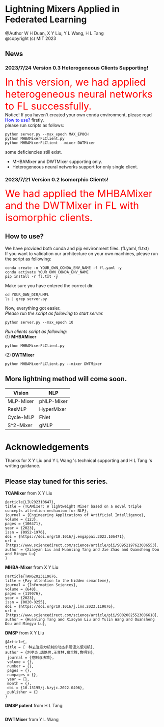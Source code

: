 # Lightning Mixers Applied in Federated Learning 
@Author W H Duan, X Y Liu, Y L Wang, H L Tang   
@copyright (c) MiT 2023
## News
### 2023/7/24 Version 0.3 Heterogeneous Clients Supporting!  
<font size="6" color="red">In this version, we had applied heterogeneous neural networks to FL successfully. </font>  
Notice! If you haven't created your own conda environment, please read <font color="blue">How to use?</font> firstly.  
please run scripts as follows:  
```shell
python server.py --max_epoch MAX_EPOCH
python MHBAMixerFLClient.py 
python MHBAMixerFLClient --mixer DWTMixer
```
some deficiencies still exist.  
- MHBAMixer and DWTMixer supporting only.  
- Heterogeneous neural networks support for only single client.  
### 2023/7/21 Version 0.2 Isomorphic Clients!
<font size=6 color="red">We had applied the MHBAMixer 
and the DWTMixer in FL with isomorphic clients.</font>  

## How to use?
We have provided both conda and pip environment files. (fl.yaml, fl.txt)  
If you want to validation our architecture on your own machines, please run the script as following:  
```shell
conda create -n YOUR_OWN_CONDA_ENV_NAME -f fl.yaml -y 
conda activate YOUR_OWN_CONDA_ENV_NAME
pip install -r fl.txt -y
```
Make sure you have entered the correct dir.  
```shell
cd YOUR_OWN_DIR/LMFL 
ls | grep server.py
```
Now, everything got easier.  
_Please run the script as following to start server._ 
```shell
python server.py --max_epoch 10
```  
_Run clients script as following:_  
(1) **MHBAMixer** 
```shell
python MHBAMixerFLClient.py
```
(2) **DWTMixer**
```shell
python MHBAMixerFLClient.py --mixer DWTMixer
```
## More lightning method will come soon.  
| Vision    | NLP        |
|-----------|------------|
| MLP-Mixer | pNLP-Mixer |
| ResMLP    | HyperMixer |
| Cycle-MLP | FNet       |
| S^2-Mixer | gMLP       |  
# Acknowledgements
Thanks for X Y Liu and Y L Wang 's technical supporting and H L Tang 's writing guidance.  
## Please stay tuned for this series.  
**TCAMixer** from X Y Liu  
```
@article{LIU2023106471,
title = {TCAMixer: A lightweight Mixer based on a novel triple concepts attention mechanism for NLP},
journal = {Engineering Applications of Artificial Intelligence},
volume = {123},
pages = {106471},
year = {2023},
issn = {0952-1976},
doi = {https://doi.org/10.1016/j.engappai.2023.106471},
url = {https://www.sciencedirect.com/science/article/pii/S0952197623006553},
author = {Xiaoyan Liu and Huanling Tang and Jie Zhao and Quansheng Dou and Mingyu Lu}
}
```
**MHBA-Mixer** from X Y Liu  
```
@article{TANG2023119076,
title = {Pay attention to the hidden semanteme},
journal = {Information Sciences},
volume = {640},
pages = {119076},
year = {2023},
issn = {0020-0255},
doi = {https://doi.org/10.1016/j.ins.2023.119076},
url = {https://www.sciencedirect.com/science/article/pii/S0020025523006618},
author = {Huanling Tang and Xiaoyan Liu and Yulin Wang and Quansheng Dou and Mingyu Lu},
```
**DMSP** from X Y Liu  
```
@Article{,
title = {一种去注意力机制的动态多层语义感知机},
author = {刘孝炎,唐焕玲,王育林,窦全胜,鲁明羽},
 journal = {控制与决策},
 volume = {},
 number = {},
 pages = {},
 numpages = {},
 year = {},
 month = {},
 doi = {10.13195/j.kzyjc.2022.0496},
 publisher = {}
}
```
**DMSP patent** from H L Tang  
```

```
**DWTMixer** from Y L Wang  
``` 

```
